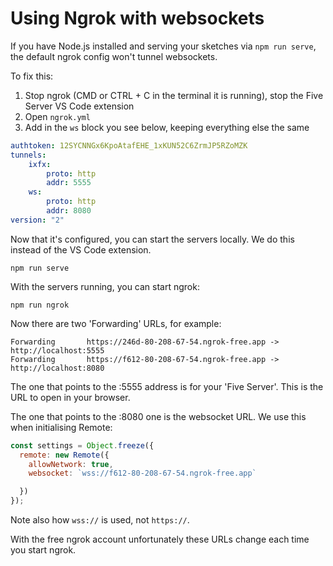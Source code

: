 # Using Ngrok with websockets

If you have Node.js installed and serving your sketches via `npm run serve`, the default ngrok config won't tunnel websockets.

To fix this:
1. Stop ngrok (CMD or CTRL + C in the terminal it is running), stop the Five Server VS Code extension
2. Open `ngrok.yml`
3. Add in the `ws` block you see below, keeping everything else the same

```yaml
authtoken: 12SYCNNGx6KpoAtafEHE_1xKUN52C6ZrmJP5RZoMZK
tunnels:
    ixfx:
        proto: http
        addr: 5555
    ws:
        proto: http
        addr: 8080
version: "2"
```

Now that it's configured, you can start the servers locally. We do this instead of the VS Code extension.

```
npm run serve
```

With the servers running, you can start ngrok:

```
npm run ngrok
```

Now there are two 'Forwarding' URLs, for example:

```
Forwarding       https://246d-80-208-67-54.ngrok-free.app -> http://localhost:5555                                             
Forwarding       https://f612-80-208-67-54.ngrok-free.app -> http://localhost:8080        
```

The one that points to the :5555 address is for your 'Five Server'. This is the URL to open in your browser.

The one that points to the :8080 one is the websocket URL. We use this when initialising Remote:

```js
const settings = Object.freeze({
  remote: new Remote({
    allowNetwork: true,
    websocket: `wss://f612-80-208-67-54.ngrok-free.app`

  })
});
```

Note also how `wss://` is used, not `https://`.

With the free ngrok account unfortunately these URLs change each time you start ngrok.